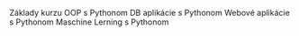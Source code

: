 Základy kurzu
OOP s Pythonom
DB aplikácie s Pythonom
Webové aplikácie s Pythonom
Maschine Lerning s Pythonom